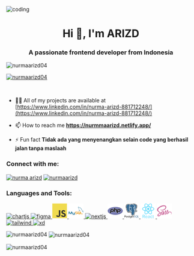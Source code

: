 <img alt="coding" width="100%" height="400px"  src="https://i.pinimg.com/originals/ef/2d/b0/ef2db0885d94fd149a4b7914923bb2a3.gif"></img>

<h1 align="center">Hi 👋, I'm ARIZD</h1>
<h3 align="center">A passionate frontend developer from Indonesia</h3>


<p align="left"> <img src="https://komarev.com/ghpvc/?username=nurmaarizd04&label=Profile%20views&color=0e75b6&style=flat" alt="nurmaarizd04" /> </p>

<p align="left"> <a href="https://github.com/ryo-ma/github-profile-trophy"><img src="https://github-profile-trophy.vercel.app/?username=nurmaarizd04" alt="nurmaarizd04" /></a> </p>

<p align="left"> <a href="https://twitter.com/" target="blank"><img src="https://img.shields.io/twitter/follow/?logo=twitter&style=for-the-badge" alt="" /></a> </p>

- 👨‍💻 All of my projects are available at [https://www.linkedin.com/in/nurma-arizd-881712248/](https://www.linkedin.com/in/nurma-arizd-881712248/)

- 📫 How to reach me **https://nurmmaarizd.netlify.app/**

- ⚡ Fun fact **Tidak ada yang menyenangkan selain code yang berhasil jalan tanpa maslaah**

<h3 align="left">Connect with me:</h3>
<p align="left">
<a href="https://linkedin.com/in/nurma arizd" target="blank"><img align="center" src="https://raw.githubusercontent.com/rahuldkjain/github-profile-readme-generator/master/src/images/icons/Social/linked-in-alt.svg" alt="nurma arizd" height="30" width="40" /></a>
<a href="https://instagram.com/nurmaarizd" target="blank"><img align="center" src="https://raw.githubusercontent.com/rahuldkjain/github-profile-readme-generator/master/src/images/icons/Social/instagram.svg" alt="nurmaarizd" height="30" width="40" /></a>
</p>

<h3 align="left">Languages and Tools:</h3>
<p align="left"> <a href="https://www.chartjs.org" target="_blank" rel="noreferrer"> <img src="https://www.chartjs.org/media/logo-title.svg" alt="chartjs" width="40" height="40"/> </a> <a href="https://www.figma.com/" target="_blank" rel="noreferrer"> <img src="https://www.vectorlogo.zone/logos/figma/figma-icon.svg" alt="figma" width="40" height="40"/> </a> <a href="https://developer.mozilla.org/en-US/docs/Web/JavaScript" target="_blank" rel="noreferrer"> <img src="https://raw.githubusercontent.com/devicons/devicon/master/icons/javascript/javascript-original.svg" alt="javascript" width="40" height="40"/> </a> <a href="https://www.mysql.com/" target="_blank" rel="noreferrer"> <img src="https://raw.githubusercontent.com/devicons/devicon/master/icons/mysql/mysql-original-wordmark.svg" alt="mysql" width="40" height="40"/> </a> <a href="https://nextjs.org/" target="_blank" rel="noreferrer"> <img src="https://cdn.worldvectorlogo.com/logos/nextjs-2.svg" alt="nextjs" width="40" height="40"/> </a> <a href="https://www.php.net" target="_blank" rel="noreferrer"> <img src="https://raw.githubusercontent.com/devicons/devicon/master/icons/php/php-original.svg" alt="php" width="40" height="40"/> </a> <a href="https://www.postgresql.org" target="_blank" rel="noreferrer"> <img src="https://raw.githubusercontent.com/devicons/devicon/master/icons/postgresql/postgresql-original-wordmark.svg" alt="postgresql" width="40" height="40"/> </a> <a href="https://reactjs.org/" target="_blank" rel="noreferrer"> <img src="https://raw.githubusercontent.com/devicons/devicon/master/icons/react/react-original-wordmark.svg" alt="react" width="40" height="40"/> </a> <a href="https://sass-lang.com" target="_blank" rel="noreferrer"> <img src="https://raw.githubusercontent.com/devicons/devicon/master/icons/sass/sass-original.svg" alt="sass" width="40" height="40"/> </a> <a href="https://tailwindcss.com/" target="_blank" rel="noreferrer"> <img src="https://www.vectorlogo.zone/logos/tailwindcss/tailwindcss-icon.svg" alt="tailwind" width="40" height="40"/> </a> <a href="https://www.adobe.com/products/xd.html" target="_blank" rel="noreferrer"> <img src="https://cdn.worldvectorlogo.com/logos/adobe-xd.svg" alt="xd" width="40" height="40"/> </a> </p>

<p><img align="left" src="https://github-readme-stats.vercel.app/api/top-langs?username=nurmaarizd04&show_icons=true&locale=en&layout=compact" alt="nurmaarizd04" /></p>

<p>&nbsp;<img align="center" src="https://github-readme-stats.vercel.app/api?username=nurmaarizd04&show_icons=true&locale=en" alt="nurmaarizd04" /></p>

<p><img align="center" src="https://github-readme-streak-stats.herokuapp.com/?user=nurmaarizd04&" alt="nurmaarizd04" /></p>
